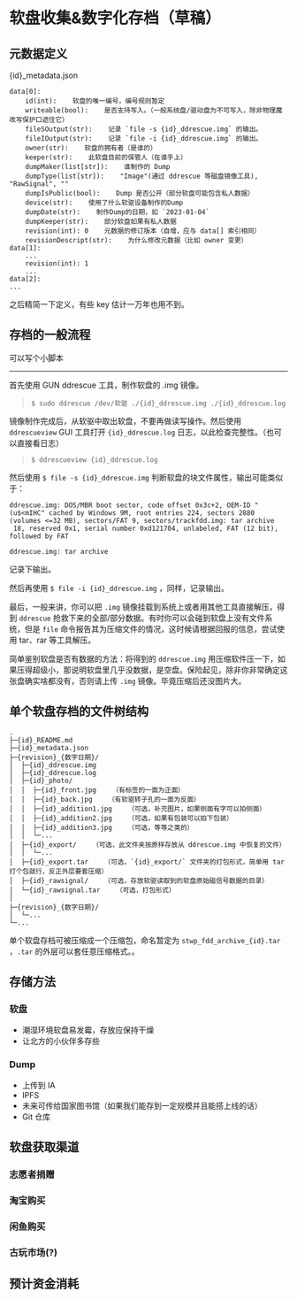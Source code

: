 # 软盘收集&数字化存档（草稿）

## 元数据定义

{id}_metadata.json

```
data[0]:
    id(int):    软盘的唯一编号，编号规则暂定
    writeable(bool):    是否支持写入。（一般系统盘/驱动盘为不可写入，除非物理魔改写保护口遮住它）
    fileSOutput(str):    记录 `file -s {id}_ddrescue.img` 的输出。
    fileIOutput(str):    记录 `file -i {id}_ddrescue.img` 的输出。
    owner(str):    软盘的拥有者（是谁的）
    keeper(str):    此软盘目前的保管人（在谁手上）
    dumpMaker(list[str]):    谁制作的 Dump
    dumpType(list[str]):    "Image"(通过 ddrescue 等磁盘镜像工具), "RawSignal", ""
    dumpIsPublic(bool):    Dump 是否公开（部分软盘可能包含私人数据）
    device(str):    使用了什么软驱设备制作的Dump
    dumpDate(str):    制作Dump的日期，如 `2023-01-04`
    dumpKeeper(str):    部分软盘如果有私人数据
    revision(int): 0    元数据的修订版本（自增，应与 data[] 索引相同）
    revisionDescript(str):    为什么修改元数据（比如 owner 变更）
data[1]:
    ...
    revision(int): 1
    ...
data[2]:
...
```

之后精简一下定义，有些 key 估计一万年也用不到。

## 存档的一般流程

可以写个小脚本

---

首先使用 GUN ddrescue 工具，制作软盘的 .img 镜像。

> `$ sudo ddrescue /dev/软驱 ./{id}_ddrescue.img ./{id}_ddrescue.log`

镜像制作完成后，从软驱中取出软盘，不要再做读写操作。然后使用 `ddrescueview` GUI 工具打开 `{id}_ddrescue.log` 日志，以此检查完整性。（也可以直接看日志）

> `$ ddrescueview {id}_ddrescue.log`

然后使用 `$ file -s {id}_ddrescue.img` 判断软盘的块文件属性，输出可能类似于：

```
ddrescue.img: DOS/MBR boot sector, code offset 0x3c+2, OEM-ID "(u$<mIHC" cached by Windows 9M, root entries 224, sectors 2880 (volumes <=32 MB), sectors/FAT 9, sectors/trackfdd.img: tar archive
 18, reserved 0x1, serial number 0xd121704, unlabeled, FAT (12 bit), followed by FAT
```

```
ddrescue.img: tar archive
```

记录下输出。

然后再使用 `$ file -i {id}_ddrescue.img` ，同样，记录输出。

最后，一般来讲，你可以把 `.img` 镜像挂载到系统上或者用其他工具直接解压，得到 `ddrescue` 抢救下来的全部/部分数据。有时你可以会碰到软盘上没有文件系统，但是 `file` 命令报告其为压缩文件的情况，这时候请根据回报的信息，尝试使用 tar、rar 等工具解压。

简单鉴别软盘是否有数据的方法：将得到的 `ddrescue.img` 用压缩软件压一下，如果压得超级小，那说明软盘里几乎没数据，是空盘。保险起见，除非你非常确定这张盘确实啥都没有，否则请上传 `.img` 镜像。毕竟压缩后还没图片大。

## 单个软盘存档的文件树结构

```
.
├─{id}_README.md
├─{id}_metadata.json
├─{revision}_{数字日期}/
│  ├─{id}_ddrescue.img
│  ├─{id}_ddrescue.log
│  ├─{id}_photo/
│  │  ├─{id}_front.jpg    （有标签的一面为正面）
│  │  ├─{id}_back.jpg    （有软驱转子孔的一面为反面）
│  │  ├─{id}_addition1.jpg    （可选，补充图片，如果侧面有字可以拍侧面）
│  │  ├─{id}_addition2.jpg    （可选，如果有包装可以拍下包装）
│  │  ├─{id}_addition3.jpg    （可选，等等之类的）
│  │  └─...
│  ├─{id}_export/    （可选，此文件夹按原样存放从 ddrescue.img 中恢复的文件）
│  │  └─...
│  ├─{id}_export.tar    （可选，`{id}_export/` 文件夹的打包形式，简单用 tar 打个包就行，反正外层要套压缩）
│  ├─{id}_rawsignal/    （可选，存放软驱读取到的软盘原始磁信号数据的目录）
│  └─{id}_rawsignal.tar    （可选，打包形式）
│
├─{revision}_{数字日期}/
│  └─...
└─...
```

单个软盘存档可被压缩成一个压缩包，命名暂定为 `stwp_fdd_archive_{id}.tar` ，`.tar` 的外层可以套任意压缩格式。。

## 存储方法

### 软盘

- 潮湿环境软盘易发霉，存放应保持干燥
- 让北方的小伙伴多存些

### Dump

- 上传到 IA
- IPFS
- 未来可传给国家图书馆（如果我们能存到一定规模并且能搭上线的话）
- Git 仓库

## 软盘获取渠道

### 志愿者捐赠

### 淘宝购买

### 闲鱼购买

### 古玩市场(?)

## 预计资金消耗
